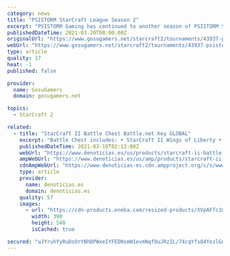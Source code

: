```yaml
---
category: news
title: "PSISTORM StarCraft League Season 2"
excerpt: "PSISTORM Gaming has continued to another season of PSISTORM StarCraft League it will be conducted in the Philippines show support to StarCraft 2 in the Philippines. The season 2 are now open for not only the Filipinos but for the players all over."
publishedDateTime: 2021-03-20T00:00:00Z
originalUrl: "https://www.gosugamers.net/starcraft2/tournaments/43937-psistorm-starcraft-league-season-2"
webUrl: "https://www.gosugamers.net/starcraft2/tournaments/43937-psistorm-starcraft-league-season-2"
type: article
quality: 17
heat: -1
published: false

provider:
  name: GosuGamers
  domain: gosugamers.net

topics:
  - StarCraft 2

related:
  - title: "StarCraft II Battle Chest Battle.net Key GLOBAL"
    excerpt: "Battle Chest includes: • StarCraft II Wings of Liberty • StarCraft II Heart of the Swarm Expansion Starcraft II:"
    publishedDateTime: 2021-03-19T02:13:00Z
    webUrl: "https://www.denoticias.es/us/products/starcraft-ii-battle-chest-battlenet-key-global.html"
    ampWebUrl: "https://www.denoticias.es/us/amp/products/starcraft-ii-battle-chest-battlenet-key-global.html"
    cdnAmpWebUrl: "https://www-denoticias-es.cdn.ampproject.org/c/s/www.denoticias.es/us/amp/products/starcraft-ii-battle-chest-battlenet-key-global.html"
    type: article
    provider:
      name: denoticias.es
      domain: denoticias.es
    quality: 57
    images:
      - url: "https://cdn-products.eneba.com/resized-products/XVpAFfc1GBNazQ6DVlBENYDzcZn-gCBY0WaS2U7asvs_390x400_1x-0.jpeg"
        width: 390
        height: 548
        isCached: true

secured: "uJYruhYyRuDsOrYNhDPWxeIYFEDNsmW1evmNqfOuJRzIL/74cqYfsO4YezlGqZogYvj3FyT+MaDyke1eO+uT4OjkPNvds3+bx89yYoMRBvHgBrScS020uq7+WnwXcjWhkq/U8kT0EtiTLKtquQ4Vyg7Wrct5oLHyUwYbKg5qGYQvDqkcq5vpFDR2RYeEzzYbMjw5UtyuszFpNtpGSXG9IERGf3DKCLTHuN64qRYAzwul/pFL9lxyQ1Cv9mbmq6fguK1yqx6fdHrIoHegYkaHZgf5fUJe47VdZvxJPaFDAjgfmHgqDmQexdmBcYwn+NqEP180s7GuCn91qxPGcYy5BuPTdHScFKJzBN4XVNVJX8M=;N8FAmCxPKfdfO0fXvWEbyw=="
---
```


